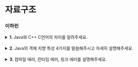 # 자료구조

### 이하린
<details>
   <summary> <b>1. </b> Java와 C++ C언어의 차이를 알려주세요. </summary> <br />
<div>

- C언어와 C++ 언어는 메모리 할당과 해제를 수동으로 처리해야 합니다. 
- 하지만 Java는 가비지 컬렉션을 통해 자동으로 더 이상 사용되지 않는 객체를 정리하여 메모리 누수를 방지할 수 있습니다.
      
</div>
</details>
<br />

<details>
   <summary> <b>2. </b> Java의 객체 지향 특성 4가지를 말씀해주시고 자세히 설명해주세요. </summary> <br />
<div>
      
- Java의 객체 지향 특징은 추상화, 다형성, 상속, 캡슐화 가 있습니다. 
- 추상화란 객체들의 공통적인 데이터와 기능을 도출하는 것입니다. 예를 들어 Class 기능이 있습니다.
- 다형성이란 하나의 메소드나 클래스가 다양한 방법으로 동작하는 것을 말합니다. 오버라이딩이나 오버로딩을 통하여 한 요소에 여러 개념을 넣어 놓은 것입니다.
- 상속은 새로운 클래스가 기존의 클래스의 자료와 연산을 이용하게 해주는 것입니다. 공통적으로 필요한 성격을 가장 기본적인 클래스로 정의해두고, 상속받아 사용하여 중복을 최소화합니다.
- 캡슐화는 객체가 맡은 역할을 수행하기 위한 하나의 목적을 위해 데이터와 기능을 묶는 것을 말합니다. public, protected, private라는 접근 제한자를 통해 클래스에 담는 내용 중 중요한 데이터나 기능을 외부에서 접근하지 못하도록 합니다.

</div>
</details>
<br />

<details>
   <summary> <b>3. </b> 컴파일 에러, 런타임 에러, 링크 에러를 설명해주세요. </summary> <br />
<div>
      
- 컴파일 에러는 프로그램의 실행을 막는 오류입니다. 컴파일러가 이해하지 못하는 코드를 발견하면 컴파일 오류가 발생합니다. 대부분의 컴파일러 오류는 문법적인 오류 때문에 발생합니다.
- 런타임 에러는 프로그램 실행 중에 발생하는 오류입니다. 이러한 오류는 0으로 나누는 경우, Null Point 에러 등 일반적으로 프로그램에서 수행할 수 없는 작업을 시도할 때 발생합니다.
- 링크 에러는 흩어진 소스 코드 파일들을 컴파일한 뒤 각자 연결할 때 발생하는 에러입니다. 어딘가에 선언되어 있는 헤더 파일이나 다른 코드 파일이 실제로 존재하지 않을 때 이러한 오류가 발생합니다.
  
</div>
</details>
<br />
